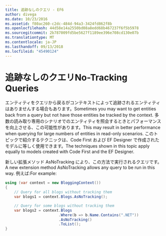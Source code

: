```yaml
---
title: 追跡なしのクエリ - EF6
author: divega
ms.date: 10/23/2016
ms.assetid: f80ac260-c2dc-484d-94a3-3424fd862f8b
ms.openlocfilehash: 44d58e14a2550bd08a8edd68b467237f6f5b5978
ms.sourcegitcommit: 2b787009fd5be5627f1189ee396e708cd130e07b
ms.translationtype: MT
ms.contentlocale: ja-JP
ms.lasthandoff: 09/13/2018
ms.locfileid: "45490124"
---
```

# <a name="no-tracking-queries"></a><span data-ttu-id="6c8ca-102">追跡なしのクエリ</span><span class="sxs-lookup"><span data-stu-id="6c8ca-102">No-Tracking Queries</span></span>
<span data-ttu-id="6c8ca-103">エンティティをクエリから戻るがコンテキストによって追跡されるエンティティはありませんする場合もあります。</span><span class="sxs-lookup"><span data-stu-id="6c8ca-103">Sometimes you may want to get entities back from a query but not have those entities be tracked by the context.</span></span> <span data-ttu-id="6c8ca-104">多数の読み取り専用のシナリオでのエンティティを照会するときとパフォーマンスを向上させる、この可能性があります。</span><span class="sxs-lookup"><span data-stu-id="6c8ca-104">This may result in better performance when querying for large numbers of entities in read-only scenarios.</span></span> <span data-ttu-id="6c8ca-105">このトピックで紹介するテクニックは、Code First および EF Designer で作成されたモデルに等しく使用できます。</span><span class="sxs-lookup"><span data-stu-id="6c8ca-105">The techniques shown in this topic apply equally to models created with Code First and the EF Designer.</span></span>  

<span data-ttu-id="6c8ca-106">新しい拡張メソッド AsNoTracking により、この方法で実行されるクエリです。</span><span class="sxs-lookup"><span data-stu-id="6c8ca-106">A new extension method AsNoTracking allows any query to be run in this way.</span></span> <span data-ttu-id="6c8ca-107">例えば:</span><span class="sxs-lookup"><span data-stu-id="6c8ca-107">For example:</span></span>  

``` csharp
using (var context = new BloggingContext())
{
    // Query for all blogs without tracking them
    var blogs1 = context.Blogs.AsNoTracking();

    // Query for some blogs without tracking them
    var blogs2 = context.Blogs
                        .Where(b => b.Name.Contains(".NET"))
                        .AsNoTracking()
                        .ToList();
}
```  
